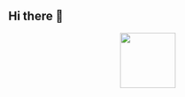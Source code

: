 ## Hi there 👋

<div id="header" align="center">
  <img src="[https://media.giphy.com/media/M9gbBd9nbDrOTu1Mqx/giphy.gif](https://i.giphy.com/media/v1.Y2lkPTc5MGI3NjExaWg2czdwNG8zeGtndjltY2RqcWVndWJobm8xdWc3bTJxd3U0Z2FiMSZlcD12MV9pbnRlcm5hbF9naWZfYnlfaWQmY3Q9Zw/26gYKxCPWV9WolGZW/giphy.gif)" width="100"/>
</div>
